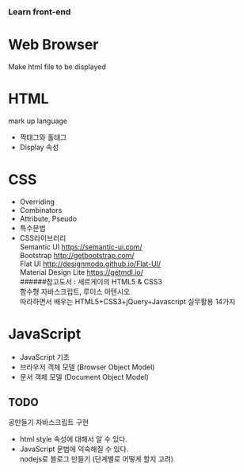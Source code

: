 ### Learn front-end
# Web Browser
Make html file to be displayed

# HTML
mark up language
 - 짝태그와 홀태그
 - Display 속성

# CSS
- Overriding
- Combinators
- Attribute, Pseudo
- 특수문법
- CSS라이브러리  
Semantic UI	https://semantic-ui.com/  
Bootstrap	http://getbootstrap.com/  
Flat UI	http://designmodo.github.io/Flat-UI/  
Material Design Lite	https://getmdl.io/  
######참고도서 : 세르게이의 HTML5 & CSS3  
                함수형 자바스크립트, 루이스 아텐시오  
                따라하면서 배우는 HTML5+CSS3+jQuery+Javascript 실무활용 14가지  

# JavaScript  
- JavaScript 기초  
- 브라우저 객체 모델 (Browser Object Model)  
- 문서 객체 모델 (Document Object Model)  


## TODO  
공만들기 자바스크립트 구현  
 - html style 속성에 대해서 알 수 있다.  
 - JavaScript 문법에 익숙해질 수 있다.  
nodejs로 블로그 만들기 (단계별로 어떻게 할지 고려)  


 
